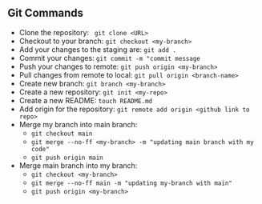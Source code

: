 ## Git Commands


- Clone the repository: ``` git clone <URL>```
- Checkout to your branch: ```git checkout <my-branch>```
- Add your changes to the staging are: ```git add .```
- Commit your changes: ```git commit -m "commit message```
- Push your changes to remote: ```git push origin <my-branch>```
- Pull changes from remote to local: ```git pull origin <branch-name>```
- Create new branch: ```git branch <my-branch>```
- Create a new repository: ```git init <my-repo>```
- Create a new README: ```touch README.md```
- Add origin for the repository: ```git remote add origin <github link to repo>```
- Merge my branch into main branch:
    - ```git checkout main```
    - ```git merge --no-ff <my-branch> -m "updating main branch with my code"```
    - ```git push origin main```
- Merge main branch into my branch:
    - ```git checkout <my-branch>```
    - ```git merge --no-ff main -m "updating my-branch with main"```
    - ```git push origin <my-branch>```
    